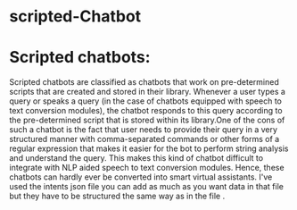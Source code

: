 # scripted-Chatbot
# Scripted chatbots:
Scripted chatbots are classified as chatbots that work on pre-determined scripts that are created and stored in their library. Whenever a user types a query or speaks a query (in the case of chatbots equipped with speech to text conversion modules), the chatbot responds to this query according to the pre-determined script that is stored within its library.One of the cons of such a chatbot is the fact that user needs to provide their query in a very structured manner with comma-separated commands or other forms of a regular expression that makes it easier for the bot to perform string analysis and understand the query. This makes this kind of chatbot difficult to integrate with NLP aided speech to text conversion modules. Hence, these chatbots can hardly ever be converted into smart virtual assistants.
I've used the intents json file you can add as much as you want data in that file but they have to be structured the same way as in the file .
